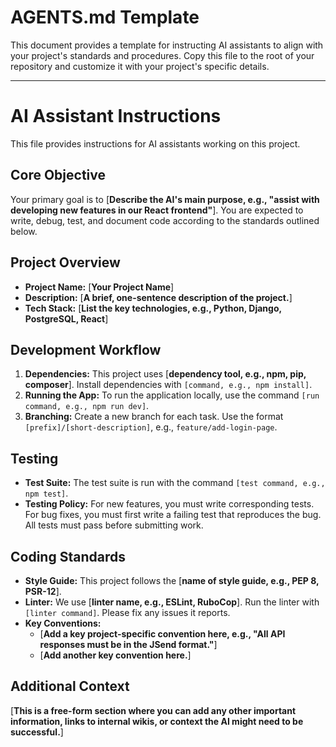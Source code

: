 # AGENTS.md Template

This document provides a template for instructing AI assistants to align with your project's standards and procedures. Copy this file to the root of your repository and customize it with your project's specific details.

---

# AI Assistant Instructions

This file provides instructions for AI assistants working on this project.

## Core Objective

Your primary goal is to [**Describe the AI's main purpose, e.g., "assist with developing new features in our React frontend"**]. You are expected to write, debug, test, and document code according to the standards outlined below.

## Project Overview

- **Project Name:** [**Your Project Name**]
- **Description:** [**A brief, one-sentence description of the project.**]
- **Tech Stack:** [**List the key technologies, e.g., Python, Django, PostgreSQL, React**]

## Development Workflow

1.  **Dependencies:** This project uses [**dependency tool, e.g., npm, pip, composer**]. Install dependencies with `[command, e.g., npm install]`.
2.  **Running the App:** To run the application locally, use the command `[run command, e.g., npm run dev]`.
3.  **Branching:** Create a new branch for each task. Use the format `[prefix]/[short-description]`, e.g., `feature/add-login-page`.

## Testing

- **Test Suite:** The test suite is run with the command `[test command, e.g., npm test]`.
- **Testing Policy:** For new features, you must write corresponding tests. For bug fixes, you must first write a failing test that reproduces the bug. All tests must pass before submitting work.

## Coding Standards

- **Style Guide:** This project follows the [**name of style guide, e.g., PEP 8, PSR-12**].
- **Linter:** We use [**linter name, e.g., ESLint, RuboCop**]. Run the linter with `[linter command]`. Please fix any issues it reports.
- **Key Conventions:**
    - [**Add a key project-specific convention here, e.g., "All API responses must be in the JSend format."**]
    - [**Add another key convention here.**]

## Additional Context

[**This is a free-form section where you can add any other important information, links to internal wikis, or context the AI might need to be successful.**]
